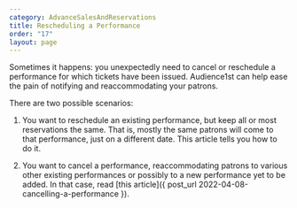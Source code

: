 ```yaml
---
category: AdvanceSalesAndReservations
title: Rescheduling a Performance
order: "17"
layout: page
---
```


Sometimes it happens: you unexpectedly need to cancel or reschedule a performance
for which tickets have been issued.  Audience1st can help ease the
pain of notifying and reaccommodating your patrons.

There are two possible scenarios:

1. You want to reschedule an existing performance, but keep all or
most reservations the same.  That is, mostly the same patrons will
come to that performance, just on a different date.
This article tells you how to do it.

2. You want to cancel a performance, reaccommodating patrons to
various other
existing performances or possibly to a new performance yet to be
added.  In that case, read [this article]({
post_url 2022-04-08-cancelling-a-performance }).

